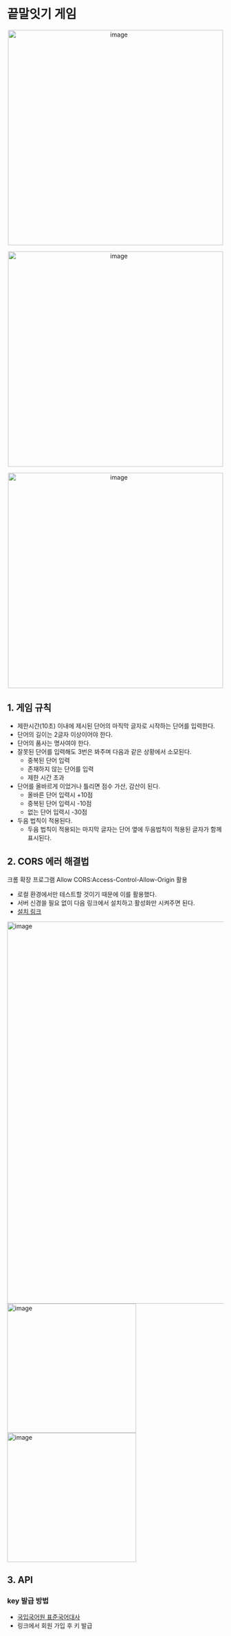 # 끝말잇기 게임
<p align="center"><img width="500" alt="image" src="https://github.com/user-attachments/assets/289168f2-070c-4deb-adba-6a84fb9f2f1a"></p>
<p align="center"><img width="500" alt="image" src="https://github.com/user-attachments/assets/028161e5-ca95-4792-a111-9b923db5b82d"></p>
<p align="center"><img width="500" alt="image" src="https://github.com/user-attachments/assets/ba071e3f-d7c8-4923-a602-fc92dfc67793"></p>

## 1. 게임 규칙
  - 제한시간(10초) 이내에 제시된 단어의 마직막 글자로 시작하는 단어를 입력한다.
  - 단어의 길이는 2글자 이상이어야 한다.
  - 단어의 품사는 명사여야 한다.
  - 잘못된 단어를 입력해도 3번은 봐주며 다음과 같은 상황에서 소모된다. 
    - 중복된 단어 입력
    - 존재하지 않는 단어를 입력
    - 제한 시간 초과
  - 단어를 올바르게 이었거나 틀리면 점수 가산, 감산이 된다.
    - 올바른 단어 입력시 +10점
    - 중복된 단어 입력시 -10점
    - 없는 단어 입력시 -30점
  - 두음 법칙이 적용된다.
    - 두음 법칙이 적용되는 마지막 글자는 단어 옆에 두음법칙이 적용된 글자가 함께 표시된다.
## 2. CORS 에러 해결법
크롬 확장 프로그램 Allow CORS:Access-Control-Allow-Origin 활용
- 로컬 환경에서만 테스트할 것이기 때문에 이를 활용했다.
- 서버 신경쓸 필요 없이 다음 링크에서 설치하고 활성화만 시켜주면 된다.
- <a href="https://chromewebstore.google.com/detail/allow-cors-access-control/lhobafahddgcelffkeicbaginigeejlf?utm_source=ext_app_menu">설치 링크</a>
<img width="887" alt="image" src="https://github.com/user-attachments/assets/3d37e7da-84e9-4bbb-9581-2011de26923e">
<img width="300" alt="image" src="https://github.com/user-attachments/assets/e76e1f03-d23b-4f11-8ce5-b2c35788c667">
<img width="300" alt="image" src="https://github.com/user-attachments/assets/224b3725-d3a5-4b1f-affd-3cd386a9f73f">

## 3. API
### key 발급 방법
  - <a href="https://stdict.korean.go.kr/openapi/openApiInfo.do">국입국어원 표준국어대사</a>
  - 링크에서 회원 가입 후 키 발급 
